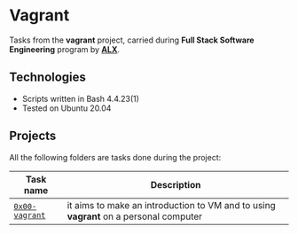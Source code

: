# Vagrant

Tasks from the **vagrant** project, carried during **Full Stack Software Engineering** program by **[ALX](https://www.alxafrica.com)**.

## Technologies
* Scripts written in Bash 4.4.23(1)
* Tested on Ubuntu 20.04

## Projects
All the following folders are tasks done during the project:

| Task name | Description |
| --------- | ----------- |
| [`0x00-vagrant`](https://github.com/IamHanae/zero_day/tree/master/0x00-vagrant) | it aims to make an introduction to VM and to using **vagrant** on a personal computer | 

